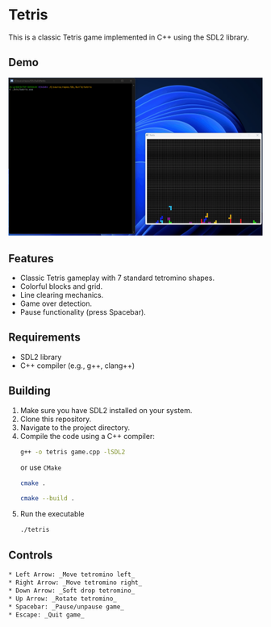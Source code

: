 # Tetris

This is a classic Tetris game implemented in C++ using the SDL2 library.

## Demo

![Tetris Gameplay](tetris.gif)

## Features

- Classic Tetris gameplay with 7 standard tetromino shapes.
- Colorful blocks and grid.
- Line clearing mechanics.
- Game over detection.
- Pause functionality (press Spacebar).

## Requirements

- SDL2 library
- C++ compiler (e.g., g++, clang++)

## Building

1. Make sure you have SDL2 installed on your system.
2. Clone this repository.
3. Navigate to the project directory.
4. Compile the code using a C++ compiler:
   ```bash
   g++ -o tetris game.cpp -lSDL2 
   ```
   or use `CMake`
   ```bash
   cmake .
   ```
   ```bash
   cmake --build .
   ```
5. Run the executable
   ```bash
   ./tetris
   ```

## Controls

    * Left Arrow: _Move tetromino left_
    * Right Arrow: _Move tetromino right_
    * Down Arrow: _Soft drop tetromino_
    * Up Arrow: _Rotate tetromino_
    * Spacebar: _Pause/unpause game_
    * Escape: _Quit game_